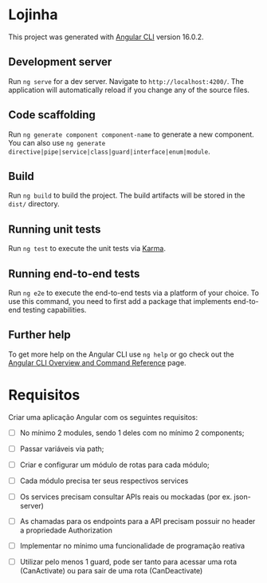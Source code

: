 # Lojinha

This project was generated with [Angular CLI](https://github.com/angular/angular-cli) version 16.0.2.

## Development server

Run `ng serve` for a dev server. Navigate to `http://localhost:4200/`. The application will automatically reload if you change any of the source files.

## Code scaffolding

Run `ng generate component component-name` to generate a new component. You can also use `ng generate directive|pipe|service|class|guard|interface|enum|module`.

## Build

Run `ng build` to build the project. The build artifacts will be stored in the `dist/` directory.

## Running unit tests

Run `ng test` to execute the unit tests via [Karma](https://karma-runner.github.io).

## Running end-to-end tests

Run `ng e2e` to execute the end-to-end tests via a platform of your choice. To use this command, you need to first add a package that implements end-to-end testing capabilities.

## Further help

To get more help on the Angular CLI use `ng help` or go check out the [Angular CLI Overview and Command Reference](https://angular.io/cli) page.



# Requisitos

Criar uma aplicação Angular com os seguintes requisitos:
- [ ] No mínimo 2 modules, sendo 1 deles com no mínimo 2 components;
- [ ] Passar variáveis via path;
- [ ] Criar e configurar um módulo de rotas para cada módulo;
- [ ] Cada módulo precisa ter seus respectivos services
- [ ] Os services precisam consultar APIs reais ou mockadas (por ex. json-server)
- [ ] As chamadas para os endpoints para a API precisam possuir no header a propriedade Authorization
- [ ] Implementar no mínimo uma funcionalidade de programação reativa
- [ ] Utilizar pelo menos 1 guard, pode ser tanto para acessar uma rota (CanActivate) ou para sair de uma rota (CanDeactivate)

